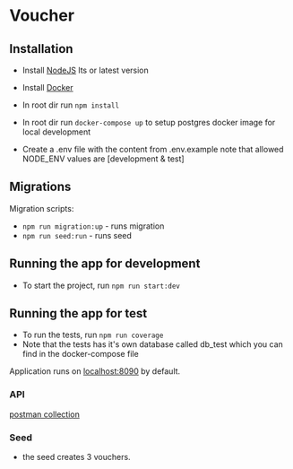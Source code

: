# Voucher

## Installation

- Install [NodeJS](https://nodejs.org/en/) lts or latest version
- Install [Docker](https://www.docker.com/get-started/)

- In root dir run `npm install`
- In root dir run `docker-compose up` to setup postgres docker image for local development

- Create a .env file with the content from .env.example note that allowed NODE_ENV values are [development & test]

## Migrations

Migration scripts:

- `npm run migration:up` - runs migration
- `npm run seed:run` - runs seed

## Running the app for development
- To start the project, run `npm run start:dev`

## Running the app for test
- To run the tests, run `npm run coverage`
- Note that the tests has it's own database called db_test which you can find in the docker-compose file

Application runs on [localhost:8090](http://localhost:8090) by default.

### API
[postman collection](postman_collection.json)

### Seed
- the seed creates 3 vouchers.

<br/>
<br/>
<br/>
